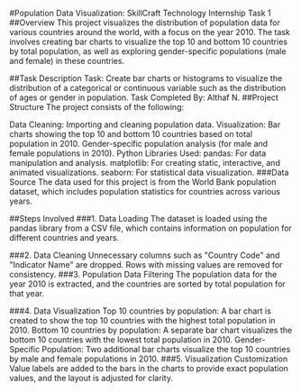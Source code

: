 #Population Data Visualization: SkillCraft Technology Internship Task 1
##Overview
This project visualizes the distribution of population data for various countries around the world, with a focus on the year 2010. The task involves creating bar charts to visualize the top 10 and bottom 10 countries by total population, as well as exploring gender-specific populations (male and female) in these countries.

##Task Description
Task: Create bar charts or histograms to visualize the distribution of a categorical or continuous variable such as the distribution of ages or gender in population.
Task Completed By: Althaf N.
##Project Structure
The project consists of the following:

Data Cleaning: Importing and cleaning population data.
Visualization:
Bar charts showing the top 10 and bottom 10 countries based on total population in 2010.
Gender-specific population analysis (for male and female populations in 2010).
Python Libraries Used:
pandas: For data manipulation and analysis.
matplotlib: For creating static, interactive, and animated visualizations.
seaborn: For statistical data visualization.
###Data Source
The data used for this project is from the World Bank population dataset, which includes population statistics for countries across various years.

##Steps Involved
###1. Data Loading
The dataset is loaded using the pandas library from a CSV file, which contains information on population for different countries and years.

###2. Data Cleaning
Unnecessary columns such as "Country Code" and "Indicator Name" are dropped.
Rows with missing values are removed for consistency.
###3. Population Data Filtering
The population data for the year 2010 is extracted, and the countries are sorted by total population for that year.

###4. Data Visualization
Top 10 countries by population: A bar chart is created to show the top 10 countries with the highest total population in 2010.
Bottom 10 countries by population: A separate bar chart visualizes the bottom 10 countries with the lowest total population in 2010.
Gender-Specific Population: Two additional bar charts visualize the top 10 countries by male and female populations in 2010.
###5. Visualization Customization
Value labels are added to the bars in the charts to provide exact population values, and the layout is adjusted for clarity.
